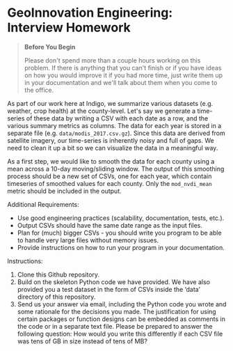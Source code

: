 # GeoInnovation Engineering: Interview Homework

> **Before You Begin**
>
> Please don't spend more than a couple hours working on this problem. If there is anything that you can't finish or if you have ideas on how you would improve it if you had more time, just write them up in your documentation and we'll talk about them when you come to the office.

As part of our work here at Indigo, we summarize various datasets (e.g. weather, crop health) at the county-level. Let's say we generate a time-series of these data by writing a CSV with each date as a row, and the various summary metrics as columns. The data for each year is stored in a separate file (e.g. `data/modis_2017.csv.gz`). Since this data are derived from satellite imagery, our time-series is inherently noisy and full of gaps. We need to clean it up a bit so we can visualize the data in a meaningful way.  

As a first step, we would like to smooth the data for each county using a mean across a 10-day moving/sliding window. The output of this smoothing process should be a new set of CSVs, one for each year, which contain timeseries of smoothed values for each county. Only the `mod_nvdi_mean` metric should be included in the output.

Additional Requirements:
 - Use good engineering practices (scalability, documentation, tests, etc.). 
 - Output CSVs should have the same date range as the input files. 
 - Plan for (much) bigger CSVs - you should write you program to be able to handle very large files without memory issues. 
 - Provide instructions on how to run your program in your documentation. 

Instructions:  
1) Clone this Github repository. 
2) Build on the skeleton Python code we have provided.  We have also provided you a test dataset in the form of CSVs inside the ‘data’ directory of this repository.
3) Send us your answer via email, including the Python code you wrote and some rationale for the decisions you made.  The justification for using certain packages or function designs can be embedded as comments in the code or in a separate text file.  Please be prepared to answer the following question: How would you write this differently if each CSV file was tens of GB in size instead of tens of MB?

